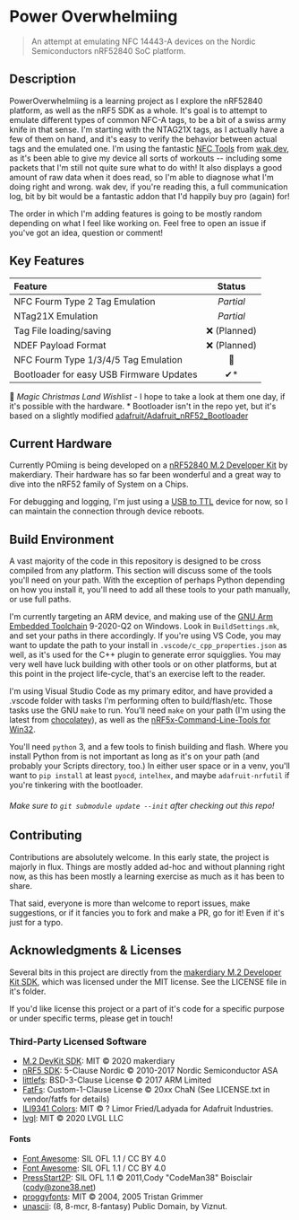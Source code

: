 # Power Overwhelmiing

> An attempt at emulating NFC 14443-A devices on the Nordic Semiconductors nRF52840 SoC platform.

## Description

PowerOverwhelmiing is a learning project as I explore the nRF52840 platform, as well as the nRF5 SDK as a whole. It's goal is to attempt to emulate different types of common NFC-A tags, to be a bit of a swiss army knife in that sense. I'm starting with the NTAG21X tags, as I actually have a few of them on hand, and it's easy to verify the behavior between actual tags and the emulated one. I'm using the fantastic [NFC Tools](https://apps.apple.com/us/app/nfc-tools/id1252962749) from [wak dev](https://www.wakdev.com/), as it's been able to give my device all sorts of workouts -- including some packets that I'm still not quite sure what to do with! It also displays a good amount of raw data when it does read, so I'm able to diagnose what I'm doing right and wrong. wak dev, if you're reading this, a full communication log, bit by bit would be a fantastic addon that I'd happily buy pro (again) for!

The order in which I'm adding features is going to be mostly random depending on what I feel like working on. Feel free to open an issue if you've got an idea, question or comment!

## Key Features

|Feature|Status|
|:-|:-:|
|NFC Fourm Type 2 Tag Emulation|*Partial*|
|NTag21X Emulation|*Partial*|
|Tag File loading/saving|❌ (Planned)|
|NDEF Payload Format|❌ (Planned)|
|NFC Fourm Type 1/3/4/5 Tag Emulation|🎄|
|Bootloader for easy USB Firmware Updates|✔*|

🎄 *Magic Christmas Land Wishlist* - I hope to take a look at them one day, if it's possible with the hardware.
\* Bootloader isn't in the repo yet, but it's based on a slightly modified [adafruit/Adafruit_nRF52_Bootloader](https://github.com/adafruit/Adafruit_nRF52_Bootloader)


## Current Hardware

Currently POmiing is being developed on a [nRF52840 M.2 Developer Kit](https://store.makerdiary.com/products/nrf52840-m2-developer-kit) by makerdiary. Their hardware has so far been wonderful and a great way to dive into the nRF52 family of System on a Chips.

For debugging and logging, I'm just using a [USB to TTL](https://www.sparkfun.com/products/12977) device for now, so I can maintain the connection through device reboots.

## Build Environment

A vast majority of the code in this repository is designed to be cross compiled from any platform. This section will discuss some of the tools you'll need on your path. With the exception of perhaps Python depending on how you install it, you'll need to add all these tools to your path manually, or use full paths.

 I'm currently targeting an ARM device, and making use of the [GNU Arm Embedded Toolchain](https://developer.arm.com/tools-and-software/open-source-software/developer-tools/gnu-toolchain/gnu-rm/downloads) 9-2020-Q2 on Windows. Look in `BuildSettings.mk`, and set your paths in there accordingly. If you're using VS Code, you may want to update the path to your install in `.vscode/c_cpp_properties.json` as well, as it's used for the C++ plugin to generate error squigglies. You may very well have luck building with other tools or on other platforms, but at this point in the project life-cycle, that's an exercise left to the reader.

I'm using Visual Studio Code as my primary editor, and have provided a .vscode folder with tasks I'm performing often to build/flash/etc. Those tasks use the GNU `make` to run. You'll need `make` on your path (I'm using the latest from [chocolatey](https://chocolatey.org/packages/make)), as well as the [nRF5x-Command-Line-Tools for Win32](https://www.nordicsemi.com/Software-and-Tools/Development-Tools/nRF-Command-Line-Tools/Download#infotabs).

You'll need `python` 3, and a few tools to finish building and flash. Where you install Python from is not important as long as it's on your path (and probably your Scripts directory, too.) In either user space or in a venv, you'll want to `pip install` at least `pyocd`, `intelhex`, and maybe `adafruit-nrfutil` if you're tinkering with the bootloader.

###### Make sure to `git submodule update --init` after checking out this repo!

## Contributing

Contributions are absolutely welcome. In this early state, the project is majorly in flux. Things are mostly added ad-hoc and without planning right now, as this has been mostly a learning exercise as much as it has been to share.

That said, everyone is more than welcome to report issues, make suggestions, or if it fancies you to fork and make a PR, go for it! Even if it's just for a typo.

## Acknowledgments & Licenses

Several bits in this project are directly from the [makerdiary M.2 Developer Kit SDK](https://github.com/makerdiary/nrf52840-m2-devkit), which was licensed under the MIT license. See the LICENSE file in it's folder.

If you'd like license this project or a part of it's code for a specific purpose or under specific terms, please get in touch!

### Third-Party Licensed Software

- [M.2 DevKit SDK](https://github.com/makerdiary/nrf52840-m2-devkit): MIT © 2020 makerdiary
- [nRF5 SDK](https://developer.nordicsemi.com/): 5-Clause Nordic © 2010-2017 Nordic Semiconductor ASA
- [littlefs](https://github.com/ARMmbed/littlefs): BSD-3-Clause License © 2017 ARM Limited
- [FatFs](http://elm-chan.org/fsw/ff/00index_e.html): Custom-1-Clause License © 20xx ChaN (See LICENSE.txt in vendor/fatfs for details)
- [ILI9341 Colors](https://github.com/adafruit/Adafruit_ILI9341): MIT © ? Limor Fried/Ladyada for Adafruit Industries.
- [lvgl](https://github.com/lvgl/lvgl): MIT © 2020 LVGL LLC

#### Fonts

- [Font Awesome](https://github.com/FortAwesome/Font-Awesome): SIL OFL 1.1 / CC BY 4.0
- [Font Awesome](https://github.com/FortAwesome/Font-Awesome): SIL OFL 1.1 / CC BY 4.0
- [PressStart2P](https://fonts.google.com/specimen/Press+Start+2P): SIL OFL 1.1 © 2011,Cody "CodeMan38" Boisclair (cody@zone38.net)
- [proggyfonts](https://github.com/bluescan/proggyfonts/): MIT © 2004, 2005 Tristan Grimmer
- [unascii](http://pelulamu.net/unscii/): (8, 8-mcr, 8-fantasy) Public Domain, by Viznut.
